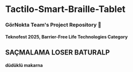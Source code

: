 # Tactilo-Smart-Braille-Tablet
### GörNokta Team's Project Repository 🚀 
#### Teknofest 2025, Barrier-Free Life Technologies Category <br>

## SAÇMALAMA LOSER BATURALP
#### düdüklü makarna
